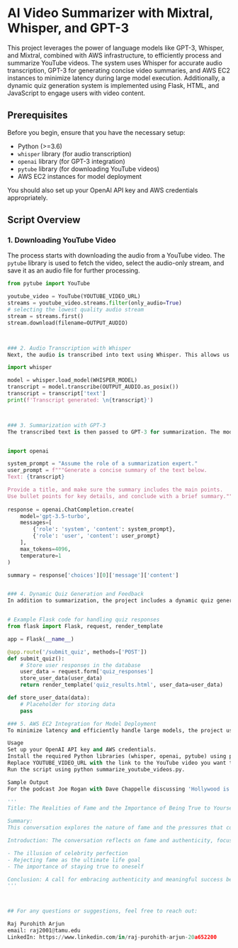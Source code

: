 # AI Video Summarizer with Mixtral, Whisper, and GPT-3

This project leverages the power of language models like GPT-3, Whisper, and Mixtral, combined with AWS infrastructure, to efficiently process and summarize YouTube videos. The system uses Whisper for accurate audio transcription, GPT-3 for generating concise video summaries, and AWS EC2 instances to minimize latency during large model execution. Additionally, a dynamic quiz generation system is implemented using Flask, HTML, and JavaScript to engage users with video content.

## Prerequisites

Before you begin, ensure that you have the necessary setup:

- Python (>=3.6)
- `whisper` library (for audio transcription)
- `openai` library (for GPT-3 integration)
- `pytube` library (for downloading YouTube videos)
- AWS EC2 instances for model deployment

You should also set up your OpenAI API key and AWS credentials appropriately.

## Script Overview

### 1. Downloading YouTube Video

The process starts with downloading the audio from a YouTube video. The `pytube` library is used to fetch the video, select the audio-only stream, and save it as an audio file for further processing.

```python
from pytube import YouTube

youtube_video = YouTube(YOUTUBE_VIDEO_URL)
streams = youtube_video.streams.filter(only_audio=True)
# selecting the lowest quality audio stream
stream = streams.first()
stream.download(filename=OUTPUT_AUDIO)



### 2. Audio Transcription with Whisper
Next, the audio is transcribed into text using Whisper. This allows us to convert speech into text efficiently, enabling the summarization step.

import whisper

model = whisper.load_model(WHISPER_MODEL)
transcript = model.transcribe(OUTPUT_AUDIO.as_posix())
transcript = transcript['text']
print(f'Transcript generated: \n{transcript}')



### 3. Summarization with GPT-3
The transcribed text is then passed to GPT-3 for summarization. The model processes the text to create a concise summary, including a title and key points from the video.


import openai

system_prompt = "Assume the role of a summarization expert."
user_prompt = f"""Generate a concise summary of the text below.
Text: {transcript}

Provide a title, and make sure the summary includes the main points.
Use bullet points for key details, and conclude with a brief summary."""
  
response = openai.ChatCompletion.create(
    model='gpt-3.5-turbo',
    messages=[
        {'role': 'system', 'content': system_prompt},
        {'role': 'user', 'content': user_prompt}
    ],
    max_tokens=4096,
    temperature=1
)

summary = response['choices'][0]['message']['content']


### 4. Dynamic Quiz Generation and Feedback
In addition to summarization, the project includes a dynamic quiz generation system implemented using Flask, HTML, and JavaScript. Users can interact with the video summary by answering questions based on the content, and their responses are stored in a database for analysis.


# Example Flask code for handling quiz responses
from flask import Flask, request, render_template

app = Flask(__name__)

@app.route('/submit_quiz', methods=['POST'])
def submit_quiz():
    # Store user responses in the database
    user_data = request.form['quiz_responses']
    store_user_data(user_data)
    return render_template('quiz_results.html', user_data=user_data)

def store_user_data(data):
    # Placeholder for storing data
    pass

### 5. AWS EC2 Integration for Model Deployment
To minimize latency and efficiently handle large models, the project uses AWS EC2 instances. The models (Whisper, GPT-3) are deployed on EC2 instances to ensure high availability and performance.

Usage
Set up your OpenAI API key and AWS credentials.
Install the required Python libraries (whisper, openai, pytube) using pip.
Replace YOUTUBE_VIDEO_URL with the link to the YouTube video you want to summarize.
Run the script using python summarize_youtube_videos.py.

Sample Output
For the podcast Joe Rogan with Dave Chappelle discussing 'Hollywood is Not Real Life', the system generates the following summary:

'''
Title: The Realities of Fame and the Importance of Being True to Yourself

Summary:
This conversation explores the nature of fame and the pressures that come with it. The speaker argues that celebrities, despite their public personas, are human and not immune to flaws. The discussion includes a personal narrative on finding purpose beyond fame, emphasizing authenticity and personal growth. A strong message about forgiveness and living a meaningful life is conveyed, challenging the pursuit of fame as an ultimate goal.

Introduction: The conversation reflects on fame and authenticity, focusing on self-discovery.

- The illusion of celebrity perfection
- Rejecting fame as the ultimate life goal
- The importance of staying true to oneself

Conclusion: A call for embracing authenticity and meaningful success beyond fame.
'''



## For any questions or suggestions, feel free to reach out:

Raj Purohith Arjun
email: raj2001@tamu.edu
LinkedIn: https://www.linkedin.com/in/raj-purohith-arjun-20a652200
